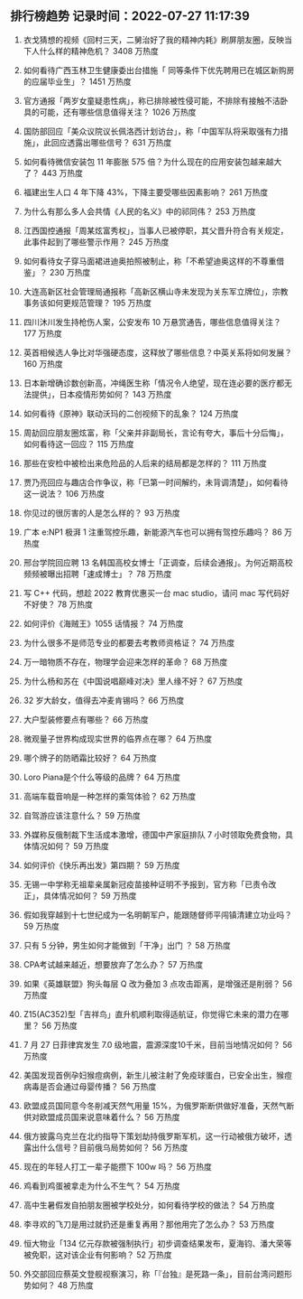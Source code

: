 
## 排行榜趋势 记录时间：2022-07-27 11:17:39
  
  1. 衣戈猜想的视频《回村三天，二舅治好了我的精神内耗》刷屏朋友圈，反映当下人什么样的精神危机？ 3408 万热度
    
  2. 如何看待广西玉林卫生健康委出台措施「 同等条件下优先聘用已在城区新购房的应届毕业生」？ 1451 万热度
    
  3. 官方通报「两岁女童疑患性病」，称已排除被性侵可能，不排除有接触不洁卧具的可能，还有哪些信息值得关注？ 1026 万热度
    
  4. 国防部回应「美众议院议长佩洛西计划访台」，称「中国军队将采取强有力措施」，此回应透露出哪些信号？ 631 万热度
    
  5. 如何看待微信安装包 11 年膨胀 575 倍？为什么现在的应用安装包越来越大了？ 443 万热度
    
  6. 福建出生人口 4 年下降 43%，下降主要受哪些因素影响？ 261 万热度
    
  7. 为什么有那么多人会共情《人民的名义》中的祁同伟？ 253 万热度
    
  8. 江西国控通报「周某炫富秀权」，当事人已被停职，其父晋升符合有关规定，此事件起到了哪些警示作用？ 245 万热度
    
  9. 如何看待女子穿马面裙进迪奥拍照被制止，称「不希望迪奥这样的不尊重借鉴」？ 230 万热度
    
  10. 大连高新区社会管理局通报称「高新区横山寺未发现为关东军立牌位」，宗教事务该如何更规范管理？ 195 万热度
    
  11. 四川沐川发生持枪伤人案，公安发布 10 万悬赏通告，哪些信息值得关注？ 177 万热度
    
  12. 英首相候选人争比对华强硬态度，这释放了哪些信息？中英关系将如何发展？ 160 万热度
    
  13. 日本新增确诊数创新高，冲绳医生称「情况令人绝望，现在连必要的医疗都无法提供」，日本疫情形势如何？ 143 万热度
    
  14. 如何看待《原神》联动沃玛的二创视频下的乱象？ 124 万热度
    
  15. 周劼回应朋友圈炫富，称「父亲并非副局长，言论有夸大，事后十分后悔」，如何看待这一回应？ 115 万热度
    
  16. 那些在安检中被检出来危险品的人后来的结局都是怎样的？ 111 万热度
    
  17. 贾乃亮回应与趣店合作争议，称「已第一时间解约，未背调清楚」，如何看待这一说法？ 106 万热度
    
  18. 你见过的很厉害的人是怎么样的？ 93 万热度
    
  19. 广本 e:NP1 极湃 1 注重驾控乐趣，新能源汽车也可以拥有驾控乐趣吗？ 86 万热度
    
  20. 邢台学院回应聘 13 名韩国高校女博士「正调查，后续会通报」。为何近期高校频频被曝出招聘「速成博士」？ 78 万热度
    
  21. 写 C++ 代码，想趁 2022 教育优惠买一台 mac studio，请问 mac 写代码好不好使？ 78 万热度
    
  22. 如何评价《海贼王》1055 话情报？ 74 万热度
    
  23. 为什么很多不是师范专业的都要去考教师资格证？ 74 万热度
    
  24. 万一暗物质不存在，物理学会迎来怎样的革命？ 68 万热度
    
  25. 为什么杨和苏在《中国说唱巅峰对决》里人缘不好？ 67 万热度
    
  26. 32 岁大龄女，值得去冲麦肯锡吗？ 66 万热度
    
  27. 大户型装修要点有哪些？ 66 万热度
    
  28. 微观量子世界构成现实世界的临界点在哪？ 64 万热度
    
  29. 哪个牌子的防晒霜比较好？ 64 万热度
    
  30. Loro Piana是个什么等级的品牌？ 64 万热度
    
  31. 高端车载音响是一种怎样的乘驾体验？ 62 万热度
    
  32. 自驾游应该注意什么？ 59 万热度
    
  33. 外媒称反俄制裁下生活成本激增，德国中产家庭排队 7 小时领取免费食物，具体情况如何？ 59 万热度
    
  34. 如何评价《快乐再出发》第四期？ 59 万热度
    
  35. 无锡一中学称无祖辈亲属新冠疫苗接种证明不予报到，官方称「已责令改正」，具体情况如何？ 59 万热度
    
  36. 假如我穿越到十七世纪成为一名明朝军户，能跟随督师平闯镇清建立功业吗？ 59 万热度
    
  37. 只有 5 分钟，男生如何才能做到「干净」出门 ？ 58 万热度
    
  38. CPA考试越来越近，想要放弃了怎么办？ 57 万热度
    
  39. 如果《英雄联盟》狗头每层 Q 改为叠加 3 点攻击距离，是增强还是削弱？ 56 万热度
    
  40. Z15(AC352)型「吉祥鸟」直升机顺利取得适航证，你觉得它未来的潜力在哪里？ 56 万热度
    
  41. 7 月 27 日菲律宾发生 7.0 级地震，震源深度10千米，目前当地情况如何？ 56 万热度
    
  42. 美国发现首例孕妇猴痘病例，新生儿被注射了免疫球蛋白，已安全出生，猴痘病毒是否会通过母婴传播？ 56 万热度
    
  43. 欧盟成员国同意今冬削减天然气用量 15%，为俄罗斯断供做好准备，天然气断供对欧盟成员国来说意味着什么？ 56 万热度
    
  44. 俄方披露乌克兰在北约指导下策划劫持俄罗斯军机，这一行动被俄方破坏，透露出什么信号？目前俄乌局势如何？ 56 万热度
    
  45. 现在的年轻人打工一辈子能攒下 100w 吗？ 56 万热度
    
  46. 鸡看到鸡蛋被拿走为什么不生气？ 54 万热度
    
  47. 高中生暑假发自拍朋友圈被学校处分，如何看待学校的做法？ 54 万热度
    
  48. 李寻欢的飞刀是用过就扔还是重复再用？那他用完了怎么办？ 53 万热度
    
  49. 恒大物业「134 亿元存款被强制执行」初步调查结果发布，夏海钧、潘大荣等被免职，这对该企业有何影响？ 52 万热度
    
  50. 外交部回应蔡英文登舰视察演习，称「『台独』是死路一条」，目前台湾问题形势如何？ 48 万热度
    